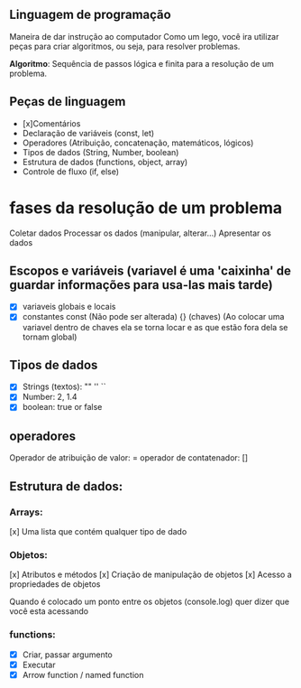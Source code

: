 


 ## Linguagem de programação

  Maneira de dar instrução ao computador
  Como um lego, você ira utilizar peças para criar algoritmos, ou seja, para resolver problemas.

   **Algoritmo**: Sequência de passos lógica e finita para a resolução de um problema.

   ## Peças de linguagem 

- [x]Comentários
- Declaração de variáveis (const, let)
- Operadores (Atribuição, concatenação, matemáticos, lógicos)
- Tipos de dados (String, Number, boolean)
- Estrutura de dados (functions, object, array)
- Controle de fluxo (if, else)

# fases da resolução de um problema

Coletar dados
Processar os dados (manipular, alterar...)
Apresentar os dados

## Escopos e variáveis (variavel é uma 'caixinha' de guardar informações para usa-las mais tarde)
- [x] variaveis globais e locais
- [x] constantes
const (Não pode ser alterada)
{} (chaves) (Ao colocar uma variavel dentro de chaves ela se torna locar e as que estão fora dela se tornam global)

## Tipos de dados

- [x] Strings (textos): "" '' ``
- [x] Number: 2, 1.4
- [x] boolean: true or false

## operadores

Operador de atribuição de valor: =
operador de contatenador: []

## Estrutura de dados:

### Arrays:

[x] Uma lista que contém qualquer tipo de dado

### Objetos:

[x] Atributos e métodos
[x] Criação de manipulação de objetos
[x] Acesso a propriedades de objetos

Quando é colocado um ponto entre os objetos (console.log) quer dizer que você esta acessando 

### functions:

- [x] Criar, passar argumento
- [x] Executar
- [x] Arrow function / named function